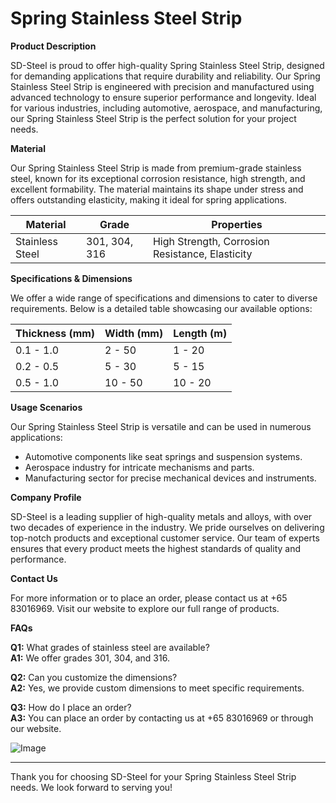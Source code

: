 # Spring Stainless Steel Strip

**Product Description**

SD-Steel is proud to offer high-quality Spring Stainless Steel Strip, designed for demanding applications that require durability and reliability. Our Spring Stainless Steel Strip is engineered with precision and manufactured using advanced technology to ensure superior performance and longevity. Ideal for various industries, including automotive, aerospace, and manufacturing, our Spring Stainless Steel Strip is the perfect solution for your project needs.

**Material**

Our Spring Stainless Steel Strip is made from premium-grade stainless steel, known for its exceptional corrosion resistance, high strength, and excellent formability. The material maintains its shape under stress and offers outstanding elasticity, making it ideal for spring applications.

| Material | Grade | Properties |
|----------|-------|------------|
| Stainless Steel | 301, 304, 316 | High Strength, Corrosion Resistance, Elasticity |

**Specifications & Dimensions**

We offer a wide range of specifications and dimensions to cater to diverse requirements. Below is a detailed table showcasing our available options:

| Thickness (mm) | Width (mm) | Length (m) | 
|----------------|------------|------------|
| 0.1 - 1.0      | 2 - 50     | 1 - 20     |
| 0.2 - 0.5      | 5 - 30     | 5 - 15     |
| 0.5 - 1.0      | 10 - 50    | 10 - 20    |

**Usage Scenarios**

Our Spring Stainless Steel Strip is versatile and can be used in numerous applications:
- Automotive components like seat springs and suspension systems.
- Aerospace industry for intricate mechanisms and parts.
- Manufacturing sector for precise mechanical devices and instruments.

**Company Profile**

SD-Steel is a leading supplier of high-quality metals and alloys, with over two decades of experience in the industry. We pride ourselves on delivering top-notch products and exceptional customer service. Our team of experts ensures that every product meets the highest standards of quality and performance.

**Contact Us**

For more information or to place an order, please contact us at +65 83016969. Visit our website to explore our full range of products.

**FAQs**

**Q1:** What grades of stainless steel are available?  
**A1:** We offer grades 301, 304, and 316.

**Q2:** Can you customize the dimensions?  
**A2:** Yes, we provide custom dimensions to meet specific requirements.

**Q3:** How do I place an order?  
**A3:** You can place an order by contacting us at +65 83016969 or through our website.

![Image](https://github.com/user-attachments/assets/2567258e-e124-4816-932d-1809bd27ef0b)

---

Thank you for choosing SD-Steel for your Spring Stainless Steel Strip needs. We look forward to serving you!
